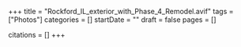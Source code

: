 +++
title = "Rockford_IL_exterior_with_Phase_4_Remodel.avif"
tags = ["Photos"]
categories = []
startDate = ""
draft = false
pages = []

citations = []
+++
